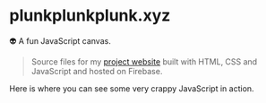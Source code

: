 # plunkplunkplunk.xyz
👽 A fun JavaScript canvas.

> Source files for my [project website](https://plunkplunkplunk.xyz) built with HTML, CSS and JavaScript and hosted on Firebase.

Here is where you can see some very crappy JavaScript in action.
